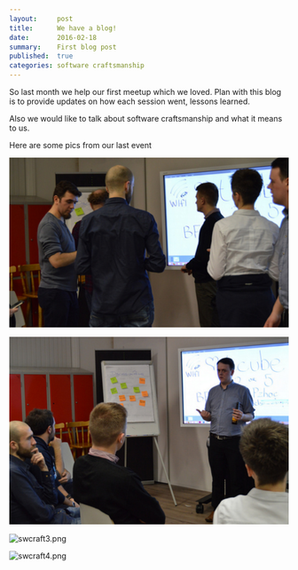 ```yaml
---
layout:     post
title:      We have a blog!
date:       2016-02-18
summary:    First blog post
published:  true   
categories: software craftsmanship
---
```


So last month we help our first meetup which we loved. 
Plan with this blog is to provide updates on how each session went, lessons learned. 

Also we would like to talk about software craftsmanship and what it means to us.

Here are some pics from our last event

![swcraft1.png](./_posts/swcraft1.png)

![swcraft2.png](/_posts/swcraft2.png)

![swcraft3.png]({{site.baseurl}}/_posts/swcraft3.png)

![swcraft4.png]({{site.baseurl}}/_posts/swcraft4.png)

